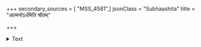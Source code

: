 +++
secondary_sources = [ "MSS_4581",]
jsonClass = "Subhaashita"
title = "आत्मनोऽर्धमिति श्रौतम्"

+++

<details><summary>Text</summary>

आत्मनोऽर्धमिति श्रौतं सा रक्षति धनं प्रजा।  
शरीरं लोकयात्रां वै धर्मं स्वर्गमृषीन् पित् न्॥
</details>
